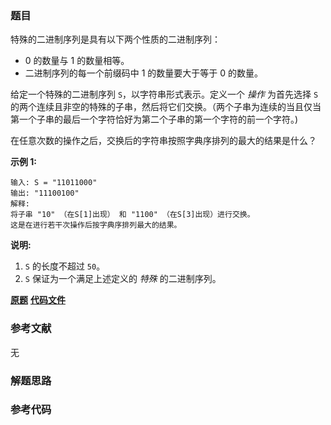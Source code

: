 ### 题目
特殊的二进制序列是具有以下两个性质的二进制序列：

  * 0 的数量与 1 的数量相等。
  * 二进制序列的每一个前缀码中 1 的数量要大于等于 0 的数量。

给定一个特殊的二进制序列 `S`，以字符串形式表示。定义一个 _操作_ 为首先选择 `S`
的两个连续且非空的特殊的子串，然后将它们交换。（两个子串为连续的当且仅当第一个子串的最后一个字符恰好为第二个子串的第一个字符的前一个字符。)

在任意次数的操作之后，交换后的字符串按照字典序排列的最大的结果是什么？

**示例 1:**

    
    
    输入: S = "11011000"
    输出: "11100100"
    解释:
    将子串 "10" （在S[1]出现） 和 "1100" （在S[3]出现）进行交换。
    这是在进行若干次操作后按字典序排列最大的结果。
    

**说明:**

  1. `S` 的长度不超过 `50`。
  2. `S` 保证为一个满足上述定义的 _特殊_ 的二进制序列。

 **[原题](https://leetcode-cn.com/problems/special-binary-string/)**    **[代码文件]()**


### 参考文献
无

### 解题思路




### 参考代码

```go


```




